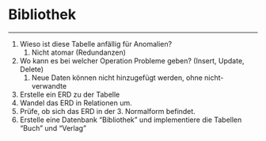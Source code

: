 # Bibliothek
___
1. Wieso ist diese Tabelle anfällig für Anomalien?
	1. Nicht atomar (Redundanzen)
2. Wo kann es bei welcher Operation Probleme geben? (Insert, Update, Delete)
	1. Neue Daten können nicht hinzugefügt werden, ohne nicht-verwandte 
3. Erstelle ein ERD zu der Tabelle
4. Wandel das ERD in Relationen um.
5. Prüfe, ob sich das ERD in der 3. Normalform befindet.
6. Erstelle eine Datenbank “Bibliothek” und implementiere die Tabellen “Buch” und “Verlag”